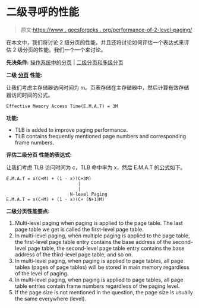 # 二级寻呼的性能

> 原文:[https://www . geesforgeks . org/performance-of-2-level-paging/](https://www.geeksforgeeks.org/performance-of-2-level-paging/)

在本文中，我们将讨论 2 级分页的性能，并且还将讨论如何评估一个表达式来评估 2 级分页的性能。我们一个一个来讨论。

**先决条件:** [操作系统中的分页](https://www.geeksforgeeks.org/paging-in-operating-system/) | [二级分页和多级分页](https://www.geeksforgeeks.org/two-level-paging-and-multi-level-paging-in-os/)

**二级** [**分页**](https://www.geeksforgeeks.org/paging-in-operating-system/) **性能:**

让我们考虑主存储器访问时间为 m。页表存储在主存储器中，然后计算有效存储器访问时间的公式。

```
Effective Memory Access Time(E.M.A.T) = 3M

```

**功能:**

*   TLB is added to improve paging performance.
*   TLB contains frequently mentioned page numbers and corresponding frame numbers.

**评估二级分页** **性能的表达式:**

让我们考虑 TLB 访问时间为 c，TLB 命中率为 x，然后 E.M.A.T 的公式如下。

```
E.M.A.T = x(C+M) + (1 - x)(C+3M)
                           |
                           |
                        N-level Paging
E.M.A.T = x(C+M) + (1 - x)(C+ (N+1)M)

```

**二级分页性能要点:**

1.  Multi-level paging when paging is applied to the page table. The last page table we get is called the first-level page table.
2.  In multi-level paging, when multiple paging is applied to the page table, the first-level page table entry contains the base address of the second-level page table, the second-level page table entry contains the base address of the third-level page table, and so on.
3.  In multi-level paging, when paging is applied to page tables, all page tables (pages of page tables) will be stored in main memory regardless of the level of paging.
4.  In multi-level paging, when paging is applied to page tables, all page table entries contain frame numbers regardless of the paging level.
5.  If the page size is not mentioned in the question, the page size is usually the same everywhere (level).